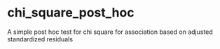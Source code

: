 # chi_square_post_hoc
A simple post hoc test for chi square for association based on adjusted standardized residuals
